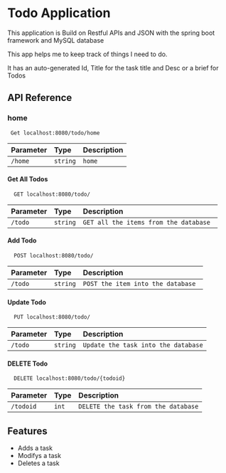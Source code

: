 
# Todo Application


This application is Build on Restful APIs and JSON with the spring boot framework
and MySQL database

This app helps me to keep track of things I need to do.

It has an auto-generated Id, Title for the task title and Desc or a brief for Todos 

## API Reference

### home

```http
 Get localhost:8080/todo/home
```

| Parameter | Type     | Description                |
| :-------- | :------- | :------------------------- |
| `/home` | `string` | `home` |

#### Get All Todos 

```http
  GET localhost:8080/todo/
```

| Parameter | Type     | Description                       |
| :-------- | :------- | :-------------------------------- |
| `/todo`      | `string` | `GET all the items from the database `|


#### Add Todo 

```http
  POST localhost:8080/todo/
```

| Parameter | Type     | Description                       |
| :-------- | :------- | :-------------------------------- |
| `/todo`      | `string` | `POST the item into the database `|


  
#### Update Todo 

```http
  PUT localhost:8080/todo/
```

| Parameter | Type     | Description                       |
| :-------- | :------- | :-------------------------------- |
| `/todo`      | `string` | `Update the task into the database` |


#### DELETE Todo 

```http
  DELETE localhost:8080/todo/{todoid}
```

| Parameter | Type     | Description                       |
| :-------- | :------- | :-------------------------------- |
| `/todoid`      | `int` | `DELETE the task from the database`|


## Features

- Adds a task
- Modifys a task
- Deletes a task

  